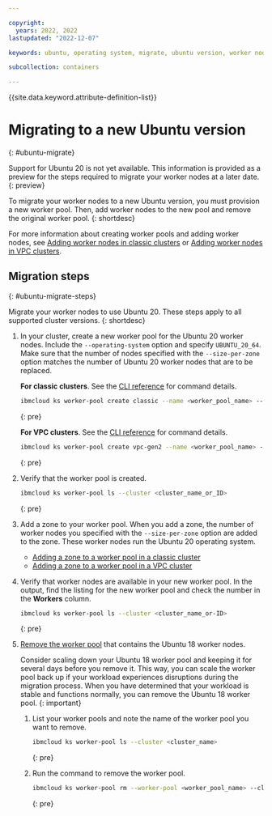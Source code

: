 ```yaml
---

copyright:
  years: 2022, 2022
lastupdated: "2022-12-07"

keywords: ubuntu, operating system, migrate, ubuntu version, worker nodes

subcollection: containers

---
```


{{site.data.keyword.attribute-definition-list}}


# Migrating to a new Ubuntu version
{: #ubuntu-migrate}

Support for Ubuntu 20 is not yet available. This information is provided as a preview for the steps required to migrate your worker nodes at a later date. 
{: preview}

To migrate your worker nodes to a new Ubuntu version, you must provision a new worker pool. Then, add worker nodes to the new pool and remove the original worker pool. 
{: shortdesc}

For more information about creating worker pools and adding worker nodes, see [Adding worker nodes in classic clusters](/docs/containers?topic=containers-add_workers) or [Adding worker nodes in VPC clusters](/docs/containers?topic=containers-add_workers#vpc_pools).

## Migration steps
{: #ubuntu-migrate-steps}

Migrate your worker nodes to use Ubuntu 20. These steps apply to all supported cluster versions.
{: shortdesc}

1. In your cluster, create a new worker pool for the Ubuntu 20 worker nodes. Include the `--operating-system` option and specify `UBUNTU_20_64`. Make sure that the number of nodes specified with the `--size-per-zone` option matches the number of Ubuntu 20 worker nodes that are to be replaced.

    **For classic clusters**. See the [CLI reference](/docs/containers?topic=containers-kubernetes-service-cli#cs_worker_pool_create) for command details.

    ```sh
    ibmcloud ks worker-pool create classic --name <worker_pool_name> --cluster <cluster_name_or_ID> --flavor <flavor> --operating-system UBUNTU_20_64 --size-per-zone <number_of_workers_per_zone> 
    ```
    {: pre}

    **For VPC clusters**. See the [CLI reference](/docs/containers?topic=containers-kubernetes-service-cli#cli_worker_pool_create_vpc_gen2) for command details.

    ```sh
    ibmcloud ks worker-pool create vpc-gen2 --name <worker_pool_name> --cluster <cluster_name_or_ID> --flavor <flavor> --operating-system UBUNTU_20_64 --size-per-zone <number_of_workers_per_zone> 
    ```
    {: pre}

1. Verify that the worker pool is created.

    ```sh
    ibmcloud ks worker-pool ls --cluster <cluster_name_or_ID>
    ```
    {: pre}

1. Add a zone to your worker pool. When you add a zone, the number of worker nodes you specified with the `--size-per-zone` option are added to the zone. These worker nodes run the Ubuntu 20 operating system. 
    * [Adding a zone to a worker pool in a classic cluster](/docs/containers?topic=containers-add_workers#add_zone)
    * [Adding a zone to a worker pool in a VPC cluster](/docs/containers?topic=containers-add_workers#vpc_add_zone)

1. Verify that worker nodes are available in your new worker pool. In the output, find the listing for the new worker pool and check the number in the **Workers** column.
    ```sh
    ibmcloud ks worker-pool ls --cluster <cluster_name_or-ID>
    ```
    {: pre}

1. [Remove the worker pool](/docs/containers?topic=containers-kubernetes-service-cli#cs_worker_pool_rm) that contains the Ubuntu 18 worker nodes. 

    Consider scaling down your Ubuntu 18 worker pool and keeping it for several days before you remove it. This way, you can scale the worker pool back up if your workload experiences disruptions during the migration process. When you have determined that your workload is stable and functions normally, you can remove the Ubuntu 18 worker pool.
    {: important}

    1. List your worker pools and note the name of the worker pool you want to remove.
        ```sh
        ibmcloud ks worker-pool ls --cluster <cluster_name>
        ```
        {: pre}

    1. Run the command to remove the worker pool.
        ```sh
        ibmcloud ks worker-pool rm --worker-pool <worker_pool_name> --cluster <cluster_name>
        ```
        {: pre}



